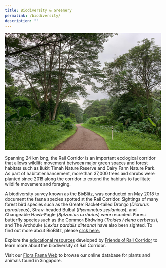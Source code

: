 ```yaml
---
title: Biodiversity & Greenery
permalink: /biodiversity/
description: ""
---
```

![rail corridor greenery](/images/RC%20Central/Central_path4_IMG-20210521-WA0011.jpg)

Spanning 24 km long, the Rail Corridor is an important ecological corridor that allows wildlife movement between major green spaces and forest habitats such as Bukit Timah Nature Reserve and Dairy Farm Nature Park. As part of habitat enhancement, more than 37,000 trees and shrubs were planted since 2018 along the corridor to extend the habitats to facilitate wildlife movement and foraging.

A biodiversity survey known as the BioBlitz, was conducted on May 2018 to document the fauna species spotted at the Rail Corridor. Sightings of many forest bird species such as the Greater Racket-tailed Drongo (_Dicrurus paradiseus_), Straw-headed Bulbul (_Pycnonotus zeylanicus_), and Changeable Hawk-Eagle (*Spizaetus cirrhatus*) were recorded. Forest butterfly species such as the Common Birdwing (_Troides_ _helena_ _cerberus_), and The Archduke (_Lexias pardalis dirteana_) have also been sighted. To find out more about BioBlitz, please [click here.](https://www.nparks.gov.sg/biodiversity/community-in-nature-initiative/bioblitz)

Explore the [educational resources](https://nparks-test1-staging.netlify.app/resource/education-resources/permalink) developed by [Friends of Rail Corridor](https://nparks-test1-staging.netlify.app/our-rail-corridor/friends/) to learn more about the biodiversity of Rail Corridor. 


Visit our [Flora Fauna Web](https://www.nparks.gov.sg/florafaunaweb) to browse our online database for plants and animals found in Singapore.
